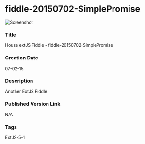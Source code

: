 fiddle-20150702-SimplePromise
======

![Screenshot](screenshot.png)

### Title

House extJS Fiddle - fiddle-20150702-SimplePromise


### Creation Date

07-02-15


### Description

Another ExtJS Fiddle. 


### Published Version Link

N/A


### Tags

ExtJS-5-1

